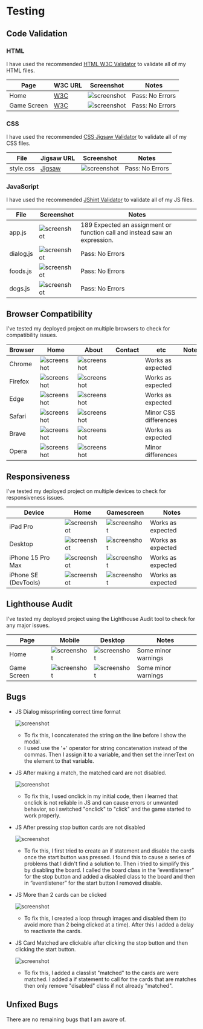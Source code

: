 # Testing

## Code Validation

### HTML

I have used the recommended [HTML W3C Validator](https://validator.w3.org) to validate all of my HTML files.

| Page | W3C URL | Screenshot | Notes |
| --- | --- | --- | --- |
| Home | [W3C](https://validator.w3.org/nu/?doc=https%3A%2F%2Fprimarypigments.github.io%2Fmemory-game%2Findex.html) | ![screenshot](documentation/validation/html-home.png) | Pass: No Errors |
| Game Screen | [W3C](https://validator.w3.org/nu/?doc=https%3A%2F%2Fprimarypigments.github.io%2Fmemory-game%2Fgamescreen.html) | ![screenshot](documentation/validation/html-gamescreen.png) | Pass: No Errors |

### CSS

I have used the recommended [CSS Jigsaw Validator](https://jigsaw.w3.org/css-validator) to validate all of my CSS files.

| File | Jigsaw URL | Screenshot | Notes |
| --- | --- | --- | --- |
| style.css | [Jigsaw](https://jigsaw.w3.org/css-validator/validator?uri=https%3A%2F%2Fprimarypigments.github.io%2Fmemory-game) | ![screenshot](documentation/validation/css-index.png) | Pass: No Errors |

### JavaScript

I have used the recommended [JShint Validator](https://jshint.com) to validate all of my JS files.

| File | Screenshot | Notes |
| --- | --- | --- |
| app.js | ![screenshot](documentation/validation/jshint-app.js.png) | 189 Expected an assignment or function call and instead saw an expression.|
| dialog.js | ![screenshot](documentation/validation/jshint-dialog.js.png) | Pass: No Errors |
| foods.js | ![screenshot](documentation/validation/jshint-foods.js.png) | Pass: No Errors |
| dogs.js | ![screenshot](documentation/validation/jshint-dogs.js.png) | Pass: No Errors |

## Browser Compatibility

I've tested my deployed project on multiple browsers to check for compatibility issues.

| Browser | Home | About | Contact | etc | Notes |
| --- | --- | --- | --- | --- | --- |
| Chrome | ![screenshot](documentation/browsers/chrome-home.png) | ![screenshot](documentation/browsers/chrome-gamescreen.png) |  | Works as expected |
| Firefox | ![screenshot](documentation/browsers/firefox-home.png) | ![screenshot](documentation/browsers/firefox-gamescreen.png) |  | Works as expected |
| Edge | ![screenshot](documentation/browsers/chrome-home.png) | ![screenshot](documentation/browsers/edge-gamescreen.png) |  | Works as expected |
| Safari | ![screenshot](documentation/browsers/safari-home.png) | ![screenshot](documentation/browsers/safari-gamescreen.png) |  | Minor CSS differences |
| Brave | ![screenshot](documentation/browsers/brave-home.png) | ![screenshot](documentation/browsers/brave-gamescreen.png) |  | Works as expected |
| Opera | ![screenshot](documentation/browsers/opera-home.png) | ![screenshot](documentation/browsers/opera-gamescreen.png) |  | Minor differences |

## Responsiveness

I've tested my deployed project on multiple devices to check for responsiveness issues.

| Device | Home | Gamescreen | Notes |
| --- | --- | --- | --- |
| iPad Pro | ![screenshot](documentation/responsive/responsive-home-ipad-pro.png) | ![screenshot](/workspace/memory-game/documentation/responsive/responsive-gamescreen-ipad-pro.png) | Works as expected |
| Desktop | ![screenshot](documentation/responsive/responsive-home-desktop.png) | ![screenshot](documentation/responsive/responsive-gamescreen-desktop.png) | Works as expected |
| iPhone 15 Pro Max | ![screenshot](documentation/responsive/responsive-home-iphone-15-pro-max.png) | ![screenshot](documentation/responsive/responsive-gamescreen-iphone-15-pro-max.png) | Works as expected |
| iPhone SE (DevTools) | ![screenshot](documentation/responsive/responsive-home-iphone-se.png) | ![screenshot](documentation/responsive/responsive-gamescreen-iphone-se.png) | Works as expected |


## Lighthouse Audit

I've tested my deployed project using the Lighthouse Audit tool to check for any major issues.

| Page | Mobile | Desktop | Notes |
| --- | --- | --- | --- |
| Home | ![screenshot](documentation/validation/lighthouse-index.png) | ![screenshot](documentation/validation/lighthouse-index-desktop.png) | Some minor warnings |
| Game Screen | ![screenshot](documentation/validation/lighthouse-gamescreen.png) | ![screenshot](documentation/validation/lighthouse-gamescreen-desktop.png) | Some minor warnings |

## Bugs

- JS Dialog missprinting correct time format

    ![screenshot](documentation/bugs/dialog-bug-missprint-time-working-code.png)

    - To fix this, I concatenated the string on the line before I show the modal.
    - I used use the '+' operator for string concatenation instead of the commas. Then I assign it to a variable, and then set the innerText on the element to that variable.

- JS After making a match, the matched card are not disabled.

    ![screenshot](documentation/bugs/card-match-not-disabled-after-match-code.png)

    - To fix this, I used onclick in my initial code, then i learned that onclick is not reliable in JS and can cause errors or unwanted behavior, so i switched "onclick" to "click" and the game started to work properly.

- JS After pressing stop button cards are not disabled

    ![screenshot](documentation/bugs/card-not-disabled-stop-code-2-solution.png)

    - To fix this, I first tried to create an if statement and disable the cards once the start button was pressed. I found this to cause a series of problems that I didn't find a solution to. Then i tried to simplify this by disabling the board. I called the board class
 in the “eventlistener” for the stop button and added a disabled class to the board and then in “eventlistener” for the start button I removed disable.

- JS More than 2 cards can be clicked

    ![screenshot](documentation/bugs/more-than-2-cards-clicked-code.png)

    - To fix this, I created a loop through images and disabled them (to avoid more than 2 being clicked at a time). After this I added a delay to reactivate the cards.

- JS Card Matched are clickable after clicking the stop button and then clicking the start button.

    ![screenshot](documentation/bugs/Cards-reset-after-stopbuton.png)

    - To fix this, I added a classlist "matched" to the cards are were matched. I added a if statement to call for the cards that are matches then only remove "disabled" class if not already "matched".

## Unfixed Bugs

There are no remaining bugs that I am aware of.
